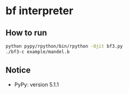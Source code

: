 # bf interpreter

## How to run

``` bash
python pypy/rpython/bin/rpython -Ojit bf3.py
./bf3-c example/mandel.b
```

## Notice

- PyPy: version 5.1.1

